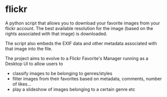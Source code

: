 flickr
======

A python script that allows you to download your favorite images from your flickr account.
The best available resolution for the image (based on the rights associated with that image) is downloaded.

The script also embeds the EXIF data and other metadata associated with that image into the file.

The project aims to evolve to a Flickr Favorite's Manager running as a Desktop UI to allow users to
  - classify images to be belonging to genres/styles
  - filter images from their favorites based on metadata, comments, number of likes...
  - play a slideshow of images belonging to a certain genre
  etc
  
